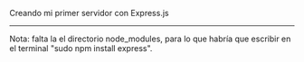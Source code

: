 Creando mi primer servidor con Express.js

---
Nota: falta la el directorio node_modules, para lo que habría que escribir en el terminal "sudo npm install express".
